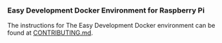 ### Easy Development Docker Environment for Raspberry Pi
The instructions for The Easy Development Docker environment can be found at [CONTRIBUTING.md](../../CONTRIBUTING.md#code-contributions-local-development).
